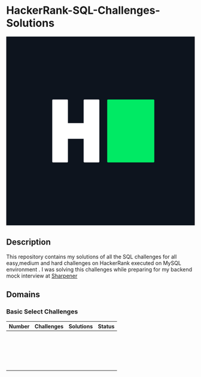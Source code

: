 # HackerRank-SQL-Challenges-Solutions

[![HackerRank Logo](./Assets/hackerRankLogo.png)](https://www.hackerrank.com/profile/suvadeep1)

## Description

This repository contains my solutions of all the SQL challenges for all easy,medium and hard challenges on HackerRank executed on MySQL environment . I was solving this challenges while preparing for my backend mock interview at [Sharpener](https://sharpener.tech)

## Domains

### Basic Select Challenges

| Number | Challenges | Solutions | Status |
| ------ | ---------- | --------- | ------ |
|        |            |           |        |
|        |            |           |        |
|        |            |           |        |
|        |            |           |        |
|        |            |           |        |
|        |            |           |        |
|        |            |           |        |
|        |            |           |        |
|        |            |           |        |
|        |            |           |        |
|        |            |           |        |
|        |            |           |        |
|        |            |           |        |
|        |            |           |        |
|        |            |           |        |
|        |            |           |        |
|        |            |           |        |
|        |            |           |        |
|        |            |           |        |
|        |            |           |        |

